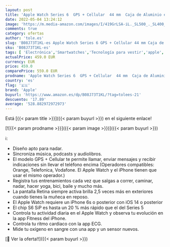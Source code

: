 ```yaml
---
layout: post
title: 'Apple Watch Series 6  GPS + Cellular  44 mm  Caja de Aluminio en Gris Espacial - Correa Deportiva Negra'
date: 2022-05-04 13:24:12
image: 'https://m.media-amazon.com/images/I/419GrLSA-iL._SL500_._SL400_.jpg'
comments: true
category: ofertas
author: 'tole.es'
slug: 'B08J73T1KL-es Apple Watch Series 6 GPS + Cellular 44 mm Caja de Aluminio...'
sku: 'B08J73T1KL-es'
tags: [ 'Electrónica','Smartwatches','Tecnología para vestir','apple','🇪🇸', ]
actualPrice: 459.0 EUR
currency: EUR
price: 459.0
comparePrice: 559.0 EUR
prodname: 'Apple Watch Series 6  GPS + Cellular  44 mm  Caja de Aluminio en Gris Espacial - Correa Deportiva Negra'
country: 'es'
flag: '🇪🇸'
brand: 'Apple'
buyurl: 'https://www.amazon.es/dp/B08J73T1KL/?tag=tolees-21'
descuento: '17.89'
average: '528.882972972973'
---
```


Está [{{< param title >}}]({{< param buyurl >}}) en el siguiente enlace!

[![{{< param prodname >}}]({{< param image >}})]({{< param buyurl >}})

ℹ️:

- Diseño apto para nadar.
- Sincroniza música, podcasts y audiolibros.
- El modelo GPS + Cellular te permite llamar, enviar mensajes y recibir indicaciones sin llevar el teléfono encima (Operadores compatibles: Orange, Telefonica, Vodafone. El Apple Watch y el iPhone tienen que usar el mismo operador.)
- Registra tus entrenamientos cada vez que salgas a correr, caminar, nadar, hacer yoga, bici, baile y mucho más.
- La pantalla Retina siempre activa brilla 2,5 veces más en exteriores cuando tienes la muñeca en reposo.
- El Apple Watch requiere un iPhone 6s o posterior con iOS 14 o posterior
- El chip S6 SiP es hasta un 20 % más rápido que el del Series 5
- Controla tu actividad diaria en el Apple Watch y observa tu evolución en la app Fitness del iPhone.
- Controla tu ritmo cardiaco con la app ECG.
- Mide tu oxígeno en sangre con una app y un sensor nuevos.

[🛒 Ver la oferta!!]({{< param buyurl >}})
